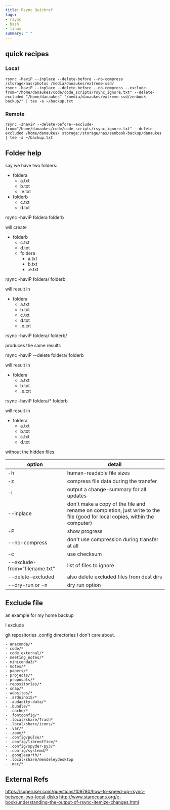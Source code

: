 ```yaml
---
title: Rsync Quickref
tags:
- rsync
- bash
- linux
summary: " "
---
```



## quick recipes

### Local

```
rsync -haviP --inplace --delete-before --no-compress /storage/nas/photos /media/danaukes/extreme-ssd/
rsync -haviP --inplace --delete-before --no-compress --exclude-from="/home/danaukes/code/code_scripts/rsync_ignore.txt" --delete-excluded "/home/danaukes" "/media/danaukes/extreme-ssd/zenbook-backup/" | tee -a ~/backup.txt
```

### Remote

```
rsync -zhaviP --delete-before--exclude-from="/home/danaukes/code/code_scripts/rsync_ignore.txt" --delete-excluded /home/danaukes/ storage:/storage/nas/zenbook-backup/danaukes | tee -a ~/backup.txt
```

## Folder help

say we have two folders:

- foldera
    - a.txt
    - b.txt
    - .e.txt
- folderb
    - c.txt
    - d.txt

rsync -haviP foldera folderb

will create

- folderb
    - c.txt
    - d.txt
    - foldera
        - a.txt
        - b.txt
        - .e.txt

rsync -haviP foldera/ folderb

will result in

- foldera
    - a.txt
    - b.txt
    - c.txt
    - d.txt
    - .e.txt

rsync -haviP foldera/ folderb/

produces the same results

rsync -haviP --delete foldera/ folderb

will result in

- foldera
    - a.txt
    - b.txt
    - .e.txt

rsync -haviP foldera/* folderb

will result in

- foldera
    - a.txt
    - b.txt
    - c.txt
    - d.txt

without the hidden files

| option                        | detail                                                                                                                      |
| ----------------------------- | --------------------------------------------------------------------------------------------------------------------------- |
| -h                            | human-readable file sizes                                                                                                   |
| -z                            | compress file data during the transfer                                                                                      |
| -i                            | output a change-summary for all updates                                                                                     |
| --inplace                     | don't make a copy of the file and rename on completion, just write to the file (good for local copies, within the computer) |
| -P                            | show progress                                                                                                               |
| --no-compress                 | don't use compression during transfer at all                                                                                |
| -c                            | use checksum                                                                                                                |
| --exclude-from="filename.txt" | list of files to ignore                                                                                                     |
| --delete-excluded             | also delete excluded files from dest dirs                                                                                   |
| --dry-run or -n               | dry run option                                                                                                              |

## Exclude file

an example for my home backup

I exclude

git repositories
.config directories I don't care about.

```
- anaconda/*
- code/*
- code_external/*
- meeting_notes/*
- miniconda3/*
- notes/*
- papers/*
- projects/*
- proposals/*
- repositories/*
- snap/*
- websites/*
- .arduino15/*
- .audacity-data/*
- .bundle/*
- .cache/*
- .fontconfig/*
- .local/share/Trash*
- .local/share/icons/*
- .var/*
- .zoom/*
- .config/pulse/*
- .config/libreoffice/*
- .config/spyder-py3/*
- .config/systemd/*
- .googleearth/*
- .local/share/mendeleydesktop
- .mcc/*
```

## External Refs
<https://superuser.com/questions/109780/how-to-speed-up-rsync-between-two-local-disks>
<http://www.staroceans.org/e-book/understanding-the-output-of-rsync-itemize-changes.html>

